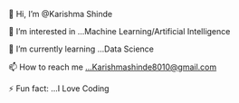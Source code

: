 👋 Hi, I’m @Karishma Shinde

👀 I’m interested in ...Machine Learning/Artificial Intelligence

🌱 I’m currently learning ...Data Science

📫 How to reach me ...Karishmashinde8010@gmail.com

⚡ Fun fact: ...I Love Coding

